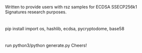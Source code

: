 Written to provide users with rsz samples for ECDSA SSECP256k1 Signatures research purposes.
#
pip install import os, hashlib, ecdsa, pycryptodome, base58
#

run python3/python generate.py
Cheers!
